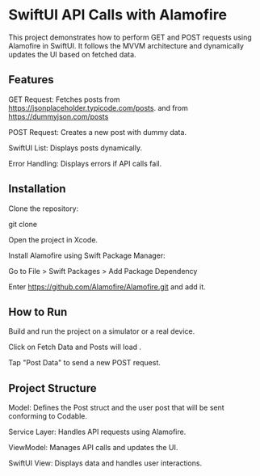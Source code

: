 # SwiftUI API Calls with Alamofire

This project demonstrates how to perform GET and POST requests using Alamofire in SwiftUI. It follows the MVVM architecture and dynamically updates the UI based on fetched data.

## Features

GET Request: Fetches posts from https://jsonplaceholder.typicode.com/posts. and from https://dummyjson.com/posts

POST Request: Creates a new post with dummy data.

SwiftUI List: Displays posts dynamically.

Error Handling: Displays errors if API calls fail.

## Installation

Clone the repository:

git clone 

Open the project in Xcode.

Install Alamofire using Swift Package Manager:

Go to File > Swift Packages > Add Package Dependency

Enter https://github.com/Alamofire/Alamofire.git and add it.

## How to Run

Build and run the project on a simulator or a real device.

Click on Fetch Data and Posts will load .

Tap "Post Data" to send a new POST request.


## Project Structure

Model: Defines the Post struct and the user post that will be sent conforming to Codable.

Service Layer: Handles API requests using Alamofire.

ViewModel: Manages API calls and updates the UI.

SwiftUI View: Displays data and handles user interactions.

